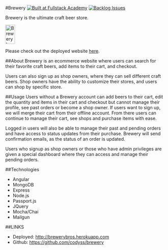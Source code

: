 #Brewery
[![Built at Fullstack Academy](https://img.shields.io/badge/Built%20at-Fullstack%20Academy-red.svg?style=round-square)](http://fullstackacademy.com)
[![Backlog Issues](https://badge.waffle.io/codyss/brewery.svg?label=backlog&title=Backlog)](http://waffle.io/codyss/brewery)

Brewery is the ultimate craft beer store. 

<img src="/brewery.png" 
alt="Brewery Icon" width="30" height="60"/>

Please check out the deployed website [here](http://brewerybros.herokuapp.com).

##About
Brewery is an ecommerce website where users can search for their favorite craft beers, add items to their cart, and checkout. 

Users can also sign up as shop owners, where they can sell different craft beers. Shop owners have the ability to customize their stores, and users can shop by specific store.

##Usage
Users without a Brewery account can add beers to their cart, edit the quantity and items in their cart and checkout but cannot manage their profile, see past orders or become a shop owner. If users want to sign up, we will merge their cart from their offline account. From there users can continue to manage their cart, see shops and purchase items with ease. 

Logged in users will also be able to manage their past and pending orders and have access to status updates from their purchase. Brewery will send confirmation emails, as the status of an order is updated. 

Users who signup as shop owners or those who have admin privileges are given a special dashboard where they can access and manage their pending orders. 


##Technologies
+ Angular
+ MongoDB
+ Express
+ Node.js
+ Passport.js
+ JQuery
+ Mocha/Chai
+ Mailgun

##LINKS
+ Deployed: http://brewerybros.herokuapp.com
+ Github: https://github.com/codyss/brewery

